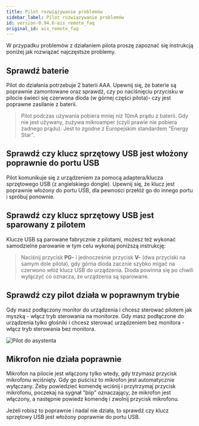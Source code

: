 ```yaml
---
title: Pilot rozwiązywanie problemów
sidebar_label: Pilot rozwiązywanie problemów
id: version-0.94.6-ais_remote_faq
original_id: ais_remote_faq
---
```



W przypadku problemów z działaniem pilota proszę zapoznać się instrukcją poniżej jak rozwiązać najczęstsze problemy.


## Sprawdź baterie


Pilot do działania potrzebuje 2 baterii AAA. Upewnij się, że baterie są poprawnie zamontowane oraz sprawdź, czy po naciśnięciu przycisku w pilocie świeci się czerwona dioda (w górnej części pilota)- czy jest poprawne zasilanie z baterii.

>Pilot podczas używania pobiera mniej niż 10mA prądu z baterii. Gdy nie jest używany, żużywa mikroamper (czyli prawie nie pobiera żadnego prądu). Jest to zgodne z Europejskim standardem "Energy Star".  


## Sprawdź czy klucz sprzętowy USB jest włożony poprawnie do portu USB


Pilot komunikuje się z urządzeniem za pomocą adaptera/klucza sprzętowego USB (z angielskiego dongle). Upewnij się, że klucz jest poprawnie włożony do portu USB, dla pewności przełóż go do innego portu i spróbuj ponownie.



## Sprawdź czy klucz sprzętowy USB jest sparowany z pilotem


Klucze USB są parowane fabrycznie z pilotami, możesz też wykonać samodzielne parowanie w tym celu wykonaj poniższą instrukcję:

>Naciśnij przycisk **PG-** i jednocześnie przycisk **V-** (dwa przyciski na samym dole pilota), gdy górna dioda zacznie szybko migać na czerwono włóż klucz USB do urządzenia. Dioda powinna się po chwili wyłączyć co oznacza, że urządzenia są sparowane.  


## Sprawdź czy pilot działa w poprawnym trybie

Gdy masz podłączony monitor do urządzenia  i chcesz sterować pilotem jak myszką - włącz tryb sterowania na monitorze.
Gdy masz podłączone do urządzenia tylko głośniki i chcesz sterować urządzeniem bez monitora - włącz tryb sterowania bez monitora.

![Pilot do asystenta](/AIS-docs/img/en/remote/remote_change_mode.png)


## Mikrofon nie działa poprawnie

Mikrofon na pilocie jest włączony tylko wtedy, gdy trzymasz przycisk mikrofonu wciśnięty. Gdy go puścisz to mikrofon jest automatycznie wyłączany.
Żeby powiedzieć komendę wciśnij i przytrzymaj przycisk mikrofonu, poczekaj na sygnał "biip" oznaczający, że mikrofon jest włączony, a następnie powiedz komendę i zwolnij przycisk mikrofonu.

Jeżeli robisz to poprawnie i nadal nie działa, to sprawdź czy klucz sprzętowy USB jest włożony poprawnie do portu USB.
